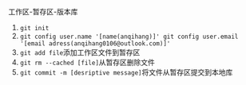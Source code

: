 工作区-暂存区-版本库
1. `git init`
2. ``git config user.name '[name(anqihang)]' git config user.email '[email adress(anqihang0106@outlook.com)]'``
3. `git add file`添加工作区文件到暂存区
4. `git rm --cached [file]`从暂存区删除文件
5. `git commit -m [desriptive message]`将文件从暂存区提交到本地库